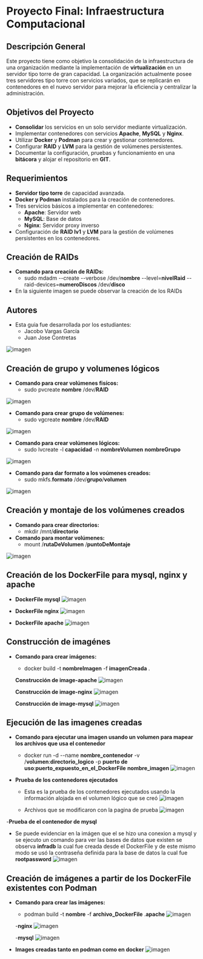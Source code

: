 # Proyecto Final: Infraestructura Computacional

## Descripción General

Este proyecto tiene como objetivo la consolidación de la infraestructura de una organización mediante la implementación de **virtualización** en un servidor tipo torre de gran capacidad. La organización actualmente posee tres servidores tipo torre con servicios variados, que se replicarán en contenedores en el nuevo servidor para mejorar la eficiencia y centralizar la administración.

## Objetivos del Proyecto

- **Consolidar** los servicios en un solo servidor mediante virtualización.
- Implementar contenedores con servicios **Apache**, **MySQL** y **Nginx**.
- Utilizar **Docker** y **Podman** para crear y gestionar contenedores.
- Configurar **RAID** y **LVM** para la gestión de volúmenes persistentes.
- Documentar la configuración, pruebas y funcionamiento en una **bitácora** y alojar el repositorio en **GIT**.

## Requerimientos

- **Servidor tipo torre** de capacidad avanzada.
- **Docker y Podman** instalados para la creación de contenedores.
- Tres servicios básicos a implementar en contenedores:
  - **Apache**: Servidor web
  - **MySQL**: Base de datos
  - **Nginx**: Servidor proxy inverso
- Configuración de **RAID lv1** y **LVM** para la gestión de volúmenes persistentes en los contenedores.


## Creación de RAIDs

- **Comando para creación de RAIDs:** 
  - sudo mdadm --create --verbose /dev/**nombre** --level=**nivelRaid** --raid-devices=**numeroDiscos** /dev/**disco**
- En la siguiente imagen se puede observar la creación de los RAIDs 

## Autores
- Esta guia fue desarrollada por los estudiantes:
    - Jacobo Vargas García
    - Juan Jose Contretas
 
![imagen](https://github.com/user-attachments/assets/5cdac65c-3aeb-4c4e-8e72-99a931fb1511)

## Creación de grupo y volumenes lógicos
- **Comando para crear volúmenes fisícos:**
  - sudo pvcreate **nombre** /dev/**RAID** 

![imagen](https://github.com/user-attachments/assets/0840e9b8-a884-463c-87ab-52057f89d425)

- **Comando para crear grupo de volúmenes:**
  - sudo vgcreate **nombre** /dev/**RAID**

![imagen](https://github.com/user-attachments/assets/1477d476-e039-4b66-920c-86cf3f17ed36)

- **Comando para crear volúmenes lógicos:**
  - sudo lvcreate -l **capacidad** -n **nombreVolumen** **nombreGrupo**

![imagen](https://github.com/user-attachments/assets/bdf7e2d1-485f-4a08-8e43-c6eb767f9a8d)

- **Comando para dar formato a los voúmenes creados:**
  - sudo mkfs.**formato** /dev/**grupo**/**volumen**
 
![imagen](https://github.com/user-attachments/assets/2369c380-2001-4150-97df-707488d147f8)

## Creación y montaje de los volúmenes creados
- **Comando para crear directorios:**
  - mkdir /mnt/**directorio**
- **Comando para montar volúmenes:**
  - mount /**rutaDeVolumen** /**puntoDeMontaje**

![imagen](https://github.com/user-attachments/assets/e307aca9-37ed-4af2-9a88-c642802e7223)

## Creación de los DockerFile para mysql, nginx y apache
  - **DockerFile mysql**
  ![imagen](https://github.com/user-attachments/assets/41a9c327-3c67-41f8-861d-d4361538cb04)

  - **DockerFile nginx**
  ![imagen](https://github.com/user-attachments/assets/f83c8221-8cb3-4d61-847f-dd95358aff83)
  
  - **DockerFile apache**
  ![imagen](https://github.com/user-attachments/assets/24f26d52-683d-4f63-b0e6-c2a350edc1bd)

## Construcción de imagénes
- **Comando para crear imágenes:**
  - docker build -t **nombreImagen** -f **imagenCreada** .

  **Construcción de image-apache**
  ![imagen](https://github.com/user-attachments/assets/46e63f93-0f39-4deb-aa60-a0bfb19afd8d)

  **Construcción de image-nginx**
  ![imagen](https://github.com/user-attachments/assets/7df19e4f-5222-453d-9097-739cec225a2a)

  **Construcción de image-mysql**
  ![imagen](https://github.com/user-attachments/assets/39d6eae2-2ab3-4630-a098-c9061eb55f59)

## Ejecución de las imagenes creadas
- **Comando para ejecutar una imagen usando un volumen para mapear los archivos que usa el contenedor**
  - docker run -d --name **nombre_contenedor** -v /**volumen**:**directorio_logico** -p **puerto de uso**:**puerto_expuesto_en_el_DockerFile** **nombre_imagen**
  ![imagen](https://github.com/user-attachments/assets/6fc7f060-ebd1-412a-a2ab-9bbeb9bb6437)

- **Prueba de los contenedores ejecutados**
  - Esta es la prueba de los contenedores ejecutados usando la información alojada en el volumen lógico que se creó 
  ![imagen](https://github.com/user-attachments/assets/c8f1467f-ff4f-4061-9d8b-099c01e81a3f)
  
  - Archivos que se modificaron con la pagina de prueba
  ![imagen](https://github.com/user-attachments/assets/cb52ec95-c173-4fc1-92c5-8ee2463a8fff)

-**Prueba de el contenedor de mysql**
  - Se puede evidenciar en la imágen que el se hizo una conexion a mysql y se ejecuto un comando para ver las bases de datos que existen se observa **infradb** la cual fue creada desde el DockerFile y de este mismo modo se usó la contraseña definida para la base de datos la cual fue **rootpassword** 
  ![imagen](https://github.com/user-attachments/assets/26e3e419-db8e-430f-a317-b89aceea2dc4)


## Creación de imágenes a partir de los DockerFile existentes con Podman
- **Comando para crear las imágenes:**
  - podman build -t **nombre** -f **archivo_DockerFile**
  .**apache**
  ![imagen](https://github.com/user-attachments/assets/c0b87a50-4ca6-41c1-b9f4-10df7880a461)

  -**nginx**
  ![imagen](https://github.com/user-attachments/assets/a369fb68-d674-4d3e-97ed-5338c60f17c2)

  -**mysql**
  ![imagen](https://github.com/user-attachments/assets/59b1bb36-9ee2-4955-842e-4b80c478b1c3)

- **Images creadas tanto en podman como en docker**
  ![imagen](https://github.com/user-attachments/assets/751568bf-815e-4dde-83f1-475ffcfeaa10)















